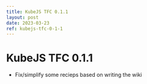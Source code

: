 ```yaml
---
title: KubeJS TFC 0.1.1
layout: post
date: 2023-03-23
ref: kubejs-tfc-0-1-1
---
```


# KubeJS TFC 0.1.1

- Fix/simplify some recieps based on writing the wiki
